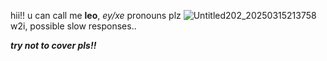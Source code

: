 hii!! u can call me **leo**, *ey/xe* pronouns plz
![Untitled202_20250315213758](https://github.com/user-attachments/assets/da72fa53-e2fb-4866-97f7-7fe9211bbfb0)
w2i, possible slow responses..

***try not to cover pls!!***
